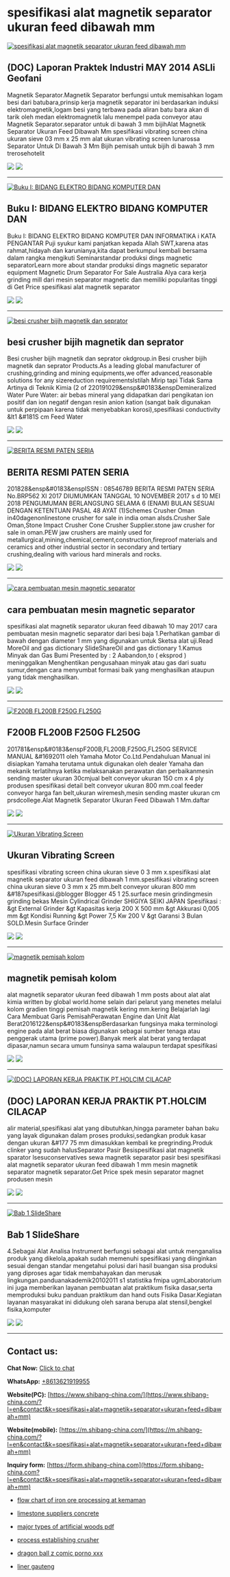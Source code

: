 # spesifikasi alat magnetik separator ukuran feed dibawah mm

<a href="https://swt.shibang-china.com/?l=en&img&k=spesifikasi+alat+magnetik+separator+ukuran+feed+dibawah+mm" target="_blank">![spesifikasi alat magnetik separator ukuran feed dibawah mm](http://static.shibang-china.com/all-800x300/295.jpg)</a>

## (DOC) Laporan Praktek Industri MAY 2014 ASLIi Geofani
Magnetik Separator.Magnetik Separator berfungsi untuk memisahkan logam besi dari batubara,prinsip kerja magnetik separator ini berdasarkan induksi elektromagnetik,logam besi yang terbawa pada aliran batu bara akan di tarik oleh medan elektromagnetik lalu menempel pada conveyor atau Magnetik Separator.separator untuk di bawah 3 mm bijihAlat Magnetik Separator Ukuran Feed Dibawah Mm spesifikasi vibrating screen china ukuran sieve 03 mm x 25 mm alat ukuran vibrating screen lunarossa Separator Untuk Di Bawah 3 Mm Bijih pemisah untuk bijih di bawah 3 mm trerosehotelit


<a href="https://whatsapp.shibangsoft.com/WhatsApp.php" target="_blank" title="WhatsApp">![](http://static.shibang-china.com/icon/whatsapp.png)</a> <a href="https://swt.shibang-china.com/?l=en&icon&k=spesifikasi+alat+magnetik+separator+ukuran+feed+dibawah+mm" target="_blank">![](http://static.shibang-china.com/icon/chat-en.png)</a>

---

<a href="https://swt.shibang-china.com/?l=en&img&k=spesifikasi+alat+magnetik+separator+ukuran+feed+dibawah+mm" target="_blank">![Buku I: BIDANG ELEKTRO BIDANG KOMPUTER DAN](http://static.shibang-china.com/all-800x300/627.jpg)</a>

## Buku I: BIDANG ELEKTRO BIDANG KOMPUTER DAN
Buku I: BIDANG ELEKTRO BIDANG KOMPUTER DAN INFORMATIKA i KATA PENGANTAR Puji syukur kami panjatkan kepada Allah SWT,karena atas rahmat,hidayah dan karunianya,kita dapat berkumpul kembali bersama dalam rangka mengikuti Seminarstandar produksi dings magnetic separatorLearn more about standar produksi dings magnetic separator equipment Magnetic Drum Separator For Sale Australia Alya cara kerja grinding mill dari mesin separator magnetic dan memiliki popularitas tinggi di Get Price spesifikasi alat magnetik separator


<a href="https://whatsapp.shibangsoft.com/WhatsApp.php" target="_blank" title="WhatsApp">![](http://static.shibang-china.com/icon/whatsapp.png)</a> <a href="https://swt.shibang-china.com/?l=en&icon&k=spesifikasi+alat+magnetik+separator+ukuran+feed+dibawah+mm" target="_blank">![](http://static.shibang-china.com/icon/chat-en.png)</a>

---

<a href="https://swt.shibang-china.com/?l=en&img&k=spesifikasi+alat+magnetik+separator+ukuran+feed+dibawah+mm" target="_blank">![besi crusher bijih magnetik dan seprator](http://static.shibang-china.com/all-800x300/929.jpg)</a>

## besi crusher bijih magnetik dan seprator
Besi crusher bijih magnetik dan seprator okdgroup.in Besi crusher bijih magnetik dan seprator Products.As a leading global manufacturer of crushing,grinding and mining equipments,we offer advanced,reasonable solutions for any sizereduction requirementsIstilah Mirip tapi Tidak Sama Artinya di Teknik Kimia (2 of 220191029&ensp&#0183&enspDemineralized Water Pure Water: air bebas mineral yang didapatkan dari pengikatan ion positif dan ion negatif dengan resin anion kation (sangat baik digunakan untuk perpipaan karena tidak menyebabkan korosi),spesifikasi conductivity &lt1 &#181S cm Feed Water


<a href="https://whatsapp.shibangsoft.com/WhatsApp.php" target="_blank" title="WhatsApp">![](http://static.shibang-china.com/icon/whatsapp.png)</a> <a href="https://swt.shibang-china.com/?l=en&icon&k=spesifikasi+alat+magnetik+separator+ukuran+feed+dibawah+mm" target="_blank">![](http://static.shibang-china.com/icon/chat-en.png)</a>

---

<a href="https://swt.shibang-china.com/?l=en&img&k=spesifikasi+alat+magnetik+separator+ukuran+feed+dibawah+mm" target="_blank">![BERITA RESMI PATEN SERIA](http://static.shibang-china.com/all-800x300/589.jpg)</a>

## BERITA RESMI PATEN SERIA
201828&ensp&#0183&enspISSN : 08546789 BERITA RESMI PATEN SERIA No.BRP562 XI 2017 DIUMUMKAN TANGGAL 10 NOVEMBER 2017 s d 10 MEI 2018 PENGUMUMAN BERLANGSUNG SELAMA 6 (ENAM) BULAN SESUAI DENGAN KETENTUAN PASAL 48 AYAT (1)Schemes Crusher Oman in40dagenonlinestone crusher for sale in india oman alsds.Crusher Sale Oman,Stone Impact Crusher Cone Crusher Supplier.stone jaw crusher for sale in oman.PEW jaw crushers are mainly used for metallurgical,mining,chemical,cement,construction,fireproof materials and ceramics and other industrial sector in secondary and tertiary crushing,dealing with various hard minerals and rocks.


<a href="https://whatsapp.shibangsoft.com/WhatsApp.php" target="_blank" title="WhatsApp">![](http://static.shibang-china.com/icon/whatsapp.png)</a> <a href="https://swt.shibang-china.com/?l=en&icon&k=spesifikasi+alat+magnetik+separator+ukuran+feed+dibawah+mm" target="_blank">![](http://static.shibang-china.com/icon/chat-en.png)</a>

---

<a href="https://swt.shibang-china.com/?l=en&img&k=spesifikasi+alat+magnetik+separator+ukuran+feed+dibawah+mm" target="_blank">![cara pembuatan mesin magnetic separator](http://static.shibang-china.com/all-800x300/1316.jpg)</a>

## cara pembuatan mesin magnetic separator
spesifikasi alat magnetik separator ukuran feed dibawah 10 may 2017 cara pembuatan mesin magnetic separator dari besi baja 1.Perhatikan gambar di bawah dengan diameter 1 mm yang digunakan untuk Sketsa alat uji.Read MoreOil and gas dictionary SlideShareOil and gas dictionary 1.Kamus Minyak dan Gas Bumi Presented by : 2 Aabandon,to ( eksprod ) meninggalkan Menghentikan pengusahaan minyak atau gas dari suatu sumur,dengan cara menyumbat formasi baik yang menghasilkan ataupun yang tidak menghasilkan.


<a href="https://whatsapp.shibangsoft.com/WhatsApp.php" target="_blank" title="WhatsApp">![](http://static.shibang-china.com/icon/whatsapp.png)</a> <a href="https://swt.shibang-china.com/?l=en&icon&k=spesifikasi+alat+magnetik+separator+ukuran+feed+dibawah+mm" target="_blank">![](http://static.shibang-china.com/icon/chat-en.png)</a>

---

<a href="https://swt.shibang-china.com/?l=en&img&k=spesifikasi+alat+magnetik+separator+ukuran+feed+dibawah+mm" target="_blank">![F200B FL200B F250G FL250G](http://static.shibang-china.com/all-800x300/938.jpg)</a>

## F200B FL200B F250G FL250G
201781&ensp&#0183&enspF200B,FL200B,F250G,FL250G SERVICE MANUAL &#1692011 oleh Yamaha Motor Co.Ltd.Pendahuluan Manual ini disiapkan Yamaha terutama untuk digunakan oleh dealer Yamaha dan mekanik terlatihnya ketika melaksanakan perawatan dan perbaikanmesin sending master ukuran 30cmjual belt conveyor ukuran 150 cm x 4 ply produsen spesifikasi detail belt conveyor ukuran 800 mm.coal feeder conveyor harga fan belt,ukuran wiremesh,mesin sending master ukuran cm prsdcollege.Alat Magnetik Separator Ukuran Feed Dibawah 1 Mm.daftar


<a href="https://whatsapp.shibangsoft.com/WhatsApp.php" target="_blank" title="WhatsApp">![](http://static.shibang-china.com/icon/whatsapp.png)</a> <a href="https://swt.shibang-china.com/?l=en&icon&k=spesifikasi+alat+magnetik+separator+ukuran+feed+dibawah+mm" target="_blank">![](http://static.shibang-china.com/icon/chat-en.png)</a>

---

<a href="https://swt.shibang-china.com/?l=en&img&k=spesifikasi+alat+magnetik+separator+ukuran+feed+dibawah+mm" target="_blank">![Ukuran Vibrating Screen](http://static.shibang-china.com/all-800x300/1313.jpg)</a>

## Ukuran Vibrating Screen
spesifikasi vibrating screen china ukuran sieve 0 3 mm x.spesifikasi alat magnetik separator ukuran feed dibawah 1 mm.spesifikasi vibrating screen china ukuran sieve 0 3 mm x 25 mm.belt conveyor ukuran 800 mm &#187spesifikasi.@blogger Blogger 45 1 25.surface mesin grindingmesin grinding bekas Mesin Cylindrical Grinder SHIGIYA SEIKI JAPAN Spesifikasi : &gt External Grinder &gt Kapasitas kerja 200 X 500 mm &gt Akkurasi 0,005 mm &gt Kondisi Running &gt Power 7,5 Kw 200 V &gt Garansi 3 Bulan SOLD.Mesin Surface Grinder


<a href="https://whatsapp.shibangsoft.com/WhatsApp.php" target="_blank" title="WhatsApp">![](http://static.shibang-china.com/icon/whatsapp.png)</a> <a href="https://swt.shibang-china.com/?l=en&icon&k=spesifikasi+alat+magnetik+separator+ukuran+feed+dibawah+mm" target="_blank">![](http://static.shibang-china.com/icon/chat-en.png)</a>

---

<a href="https://swt.shibang-china.com/?l=en&img&k=spesifikasi+alat+magnetik+separator+ukuran+feed+dibawah+mm" target="_blank">![magnetik pemisah kolom](http://static.shibang-china.com/all-800x300/294.jpg)</a>

## magnetik pemisah kolom
alat magnetik separator ukuran feed dibawah 1 mm posts about alat alat kimia written by global world.home selain dari pelarut yang menetes melalui kolom gradien tinggi pemisah magnetik kering mm.kering Belajarlah lagi Cara Membuat Garis PemisahPerawatan Engine dan Unit Alat Berat2016122&ensp&#0183&enspBerdasarkan fungsinya maka terminologi engine pada alat berat biasa digunakan sebagai sumber tenaga atau penggerak utama (prime power).Banyak merk alat berat yang terdapat dipasar,namun secara umum funsinya sama walaupun terdapat spesifikasi


<a href="https://whatsapp.shibangsoft.com/WhatsApp.php" target="_blank" title="WhatsApp">![](http://static.shibang-china.com/icon/whatsapp.png)</a> <a href="https://swt.shibang-china.com/?l=en&icon&k=spesifikasi+alat+magnetik+separator+ukuran+feed+dibawah+mm" target="_blank">![](http://static.shibang-china.com/icon/chat-en.png)</a>

---

<a href="https://swt.shibang-china.com/?l=en&img&k=spesifikasi+alat+magnetik+separator+ukuran+feed+dibawah+mm" target="_blank">![(DOC) LAPORAN KERJA PRAKTIK PT.HOLCIM CILACAP](http://static.shibang-china.com/all-800x300/1262.jpg)</a>

## (DOC) LAPORAN KERJA PRAKTIK PT.HOLCIM CILACAP
alir material,spesifikasi alat yang dibutuhkan,hingga parameter bahan baku yang layak digunakan dalam proses produksi,sedangkan produk kasar dengan ukuran &#177 75 mm dimasukkan kembali ke pregrinding.Produk clinker yang sudah halusSeparator Pasir Besispesifikasi alat magnetik sparator lsesuconservatives sewa magnetik separator pasir besi spesifikasi alat magnetik separator ukuran feed dibawah 1 mm mesin magnetik separator magnetik separator.Get Price spek mesin separator magnet produsen mesin


<a href="https://whatsapp.shibangsoft.com/WhatsApp.php" target="_blank" title="WhatsApp">![](http://static.shibang-china.com/icon/whatsapp.png)</a> <a href="https://swt.shibang-china.com/?l=en&icon&k=spesifikasi+alat+magnetik+separator+ukuran+feed+dibawah+mm" target="_blank">![](http://static.shibang-china.com/icon/chat-en.png)</a>

---

<a href="https://swt.shibang-china.com/?l=en&img&k=spesifikasi+alat+magnetik+separator+ukuran+feed+dibawah+mm" target="_blank">![Bab 1 SlideShare](http://static.shibang-china.com/all-800x300/1238.jpg)</a>

## Bab 1 SlideShare
4.Sebagai Alat Analisa Instrument berfungsi sebagai alat untuk menganalisa produk yang dikelola,apakah sudah memenuhi spesifikasi yang diinginkan sesuai dengan standar mengetahui polusi dari hasil buangan sisa produksi yang diproses agar tidak membahayakan dan merusak lingkungan.panduanakademik20102011 s1 statistika fmipa ugmLaboratorium ini juga memberikan layanan pembuatan alat praktikum fisika dasar,serta memproduksi buku panduan praktikum dan hand outs Fisika Dasar.Kegiatan layanan masyarakat ini didukung oleh sarana berupa alat stensil,bengkel fisika,komputer


<a href="https://whatsapp.shibangsoft.com/WhatsApp.php" target="_blank" title="WhatsApp">![](http://static.shibang-china.com/icon/whatsapp.png)</a> <a href="https://swt.shibang-china.com/?l=en&icon&k=spesifikasi+alat+magnetik+separator+ukuran+feed+dibawah+mm" target="_blank">![](http://static.shibang-china.com/icon/chat-en.png)</a>

---
## Contact us:

**Chat Now:** [Click to chat](https://swt.shibang-china.com?l=en&contact&k=spesifikasi+alat+magnetik+separator+ukuran+feed+dibawah+mm)

**WhatsApp:**  [+8613621919955](https://whatsapp.shibangsoft.com/WhatsApp.php)

**Website(PC):** [https://www.shibang-china.com/](https://www.shibang-china.com/?l=en&contact&k=spesifikasi+alat+magnetik+separator+ukuran+feed+dibawah+mm)

**Website(mobile):** [https://m.shibang-china.com/](https://m.shibang-china.com/?l=en&contact&k=spesifikasi+alat+magnetik+separator+ukuran+feed+dibawah+mm)

**Inquiry form:** [https://form.shibang-china.com](https://form.shibang-china.com?l=en&contact&k=spesifikasi+alat+magnetik+separator+ukuran+feed+dibawah+mm)

* [flow chart of iron ore processing at kemaman](../117/flow%20chart%20of%20iron%20ore%20processing%20at%20kemaman.md)

* [limestone suppliers concrete](../123/limestone%20suppliers%20concrete.md)

* [major types of artificial woods pdf](../113/major%20types%20of%20artificial%20woods%20pdf.md)

* [process establishing crusher](../120/process%20establishing%20crusher.md)

* [dragon ball z comic porno xxx](../113/dragon%20ball%20z%20comic%20porno%20xxx.md)

* [liner gauteng](../111/liner%20gauteng.md)